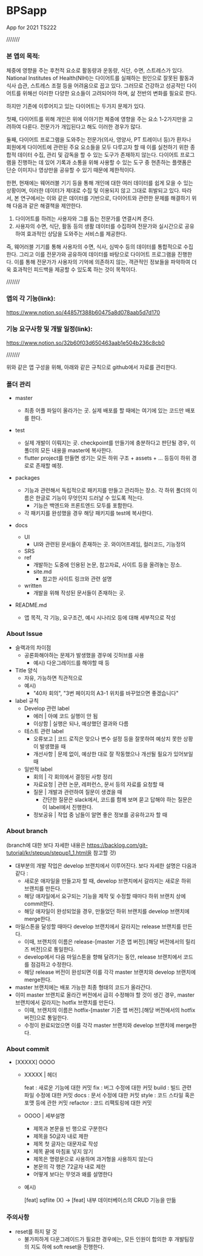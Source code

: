 # BPSapp
App for 2021 TS222

///////

### 본 앱의 목적:
  체중에 영향을 주는 후천적 요소로 활동량과 운동량, 식단, 수면, 스트레스가 있다. National Institutes of Health(NIH)는 다이어트를 실패하는 원인으로 잘못된 활동과 식사 습관, 스트레스 조절 등을 어려움으로 꼽고 있다. 그러므로 건강하고 성공적인 다이어트를 위해선 이러한 다양한 요소들이 고려되어야 하며, 삶 전반의 변화를 필요로 한다. 

  하지만 기존에 이루어지고 있는 다이어트는 두가지 문제가 있다. 

  첫째, 다이어트를 위해 개인은 위에 이야기한 체중에 영향을 주는 요소 1-2가지만을 고려하여 다룬다. 전문가가 개입된다고 해도 이러한 경우가 많다.

  둘째, 다이어트 프로그램을 도와주는 전문가(의사, 영양사, PT 트레이너 등)가 환자나 회원에게 다이어트에 관련된 주요 요소들을 모두 다루고자 할 때 이를 실천하기 위한 종합적 데이터 수집, 관리 및 감독을 할 수 있는 도구가 존재하지 않는다. 다이어트 프로그램을 진행하는 데 있어 기록과 소통을 위해 사용할 수 있는 도구 중 현존하는 플랫폼은 단순 이미지나 영상만을 공유할 수 있기 때문에 제한적이다.

  한편, 현재에는 웨어러블 기기 등을 통해 개인에 대한 여러 데이터를 쉽게 모을 수 있는 상황이며, 이러한 데이터가 제대로 수집 및 이용되지 않고 그대로 휘발되고 있다. 따라서, 본 연구에서는 이와 같은 데이터를 기반으로, 다이어트와 관련한 문제를 해결하기 위해 다음과 같은 해결책을 제안한다.

  1. 다이어트를 하려는 사용자와 그를 돕는 전문가를 연결시켜 준다.
  2. 사용자의 수면, 식단, 활동 등의 생활 데이터를 수집하여 전문가와 실시간으로 공유하여 효과적인 상담을 도와주는 서비스를 제공한다.

  즉, 웨어러블 기기를 통해 사용자의 수면, 식사, 심박수 등의 데이터를 통합적으로 수집한다. 그리고 이를 전문가와 공유하여 데이터를 바탕으로 다이어트 프로그램을 진행한다. 이를 통해 전문가가 사용자의 기억에 의존하지 않는, 객관적인 정보들을 파악하여 더욱 효과적인 피드백을 제공할 수 있도록 하는 것이 목적이다.

///////

### 앱의 각 기능(link):
https://www.notion.so/44857f388b60475a8d078aab5d7d170

### 기능 요구사항 및 개발 일정(link):
https://www.notion.so/32b60f03d650463aab1e504b236c8cb0

///////

위와 같은 앱 구성을 위해, 아래와 같은 규칙으로 github에서 자료를 관리한다.

### 폴더 관리
- master
    - 최종 어플 파일이 올라가는 곳. 실제 배포를 할 때에는 여기에 있는 코드만 배포를 한다.
- test
    - 실제 개발이 이뤄지는 곳. checkpoint를 만들기에 충분하다고 판단될 경우, 이 폴더의 모든 내용을 master에 복사한다.
    - flutter project를 만들면 생기는 모든 하위 구조 + assets + ... 등등이 하위 경로로 존재할 예정.
- packages
    - 기능과 관련해서 독립적으로 패키지를 만들고 관리하는 장소.
    각 하위 폴더의 이름은 한글로 기능이 무엇인지 드러날 수 있도록 적는다.
        - 기능은 백엔드와 프론트엔드 모두를 포함한다.
    - 각 패키지를 완성했을 경우 해당 패키지를 test에 복사한다.
- docs
    - UI
        - UI와 관련된 문서들이 존재하는 곳. 와이어프레임, 컬러코드, 기능정의
    - SRS
    - ref
        - 개발하는 도중에 인용된 논문, 참고자료, 사이트 등을 올려놓는 장소.
        - site.md
            - 참고한 사이트 링크와 관련 설명
    - written
        - 개발을 위해 작성된 문서들이 존재하는 곳.

- README.md
    - 앱 목적, 각 기능, 요구조건, 예시 시나리오 등에 대해 세부적으로 작성

### About Issue

- 슬랙과의 차이점
    - 공론화해야하는 문제가 발생했을 경우에 깃허브를 사용
        - 예시) 다운그레이드를 해야할 때 등
- Title 양식
    - 자유, 가능하면 직관적으로
    - 예시)
        - "40차 회의", "3번 페이지의 A3-1 위치를 바꾸었으면 좋겠습니다"
- label 규칙
    - Develop 관련 label
        - 에러 | 아예 코드 실행이 안 됨
        - 이상함 | 실행은 되나, 예상했던 결과와 다름
    - 테스트 관련 label
        - 오류보고 | 코드 로직은 맞으나 변수 설정 등을 잘못하여 예상치 못한 상황이 발생했을 때
        - 개선사항 | 문제 없이, 예상한 대로 잘 작동했으나 개선될 필요가 있어보일 때
    - 일반적 label
        - 회의 | 각 회의에서 결정된 사항 정리
        - 자료요청 | 관련 논문, 레퍼런스, 문서 등의 자료를 요청할 때
        - 질문 | 개발과 관련하여 질문이 생겼을 때
            - 간단한 질문은 slack에서, 코드를 함께 보며 묻고 답해야 하는 질문은 이 label에서 진행한다.
        - 정보공유 | 작업 중 남들이 알면 좋은 정보를 공유하고자 할 때

### About branch

(branch에 대한 보다 자세한 내용은 https://backlog.com/git-tutorial/kr/stepup/stepup1_1.html을 참고할 것)

- 대부분의 개발 작업은 develop 브랜치에서 이루어진다. 보다 자세한 설명은 다음과 같다 :
    - 새로운 애자일을 만들고자 할 때, develop 브랜치에서 갈라지는 새로운 하위 브랜치를 만든다.
    - 해당 애자일에서 요구되는 기능을 제작 및 수정할 때마다 하위 브랜치 상에 commit한다.
    - 해당 애자일이 완성되었을 경우, 만들었던 하위 브랜치를 develop 브랜치에 merge한다.
- 마일스톤을 달성할 때마다 develop 브랜치에서 갈라지는 release 브랜치를 만든다.
    - 이때, 브랜치의 이름은 release-[master 기준 앱 버전].[해당 버전에서의 릴리즈 버전]으로 통일한다.
    - develop에서 다음 마일스톤을 향해 달려가는 동안, release 브랜치에서 코드를 점검하고 수정한다.
    - 해당 release 버전이 완성되면 이를 각각 master 브랜치와 develop 브랜치에 merge한다.
- master 브랜치에는 배포 가능한 최종 형태의 코드가 올라간다.
- 이미 master 브랜치로 올라간 버전에서 급히 수정해야 할 것이 생긴 경우, master 브랜치에서 갈라지는 hotfix 브랜치를 만든다.
    - 이때, 브랜치의 이름은 hotfix-[master 기준 앱 버전].[해당 버전에서의 hotfix 버전]으로 통일한다.
    - 수정이 완료되었으면 이를 각각 master 브랜치와 develop 브랜치에 merge한다.

### About commit

- [XXXXX] OOOO
    - XXXXX | 헤더

        feat : 새로운 기능에 대한 커밋
        fix : 버그 수정에 대한 커밋
        build : 빌드 관련 파일 수정에 대한 커밋
        docs : 문서 수정에 대한 커밋
        style : 코드 스타일 혹은 포맷 등에 관한 커밋
        refactor :  코드 리팩토링에 대한 커밋

    - OOOO | 세부설명
        - 제목과 본문을 빈 행으로 구분한다
        - 제목을 50글자 내로 제한
        - 제목 첫 글자는 대문자로 작성
        - 제목 끝에 마침표 넣지 않기
        - 제목은 명령문으로 사용하며 과거형을 사용하지 않는다
        - 본문의 각 행은 72글자 내로 제한
        - 어떻게 보다는 무엇과 왜를 설명한다
    - 예시)

        [feat] sqflite (X) → [feat] 내부 데이터베이스의 CRUD 기능을 만듦

### 주의사항

- reset를 하지 말 것
    - 불가피하게 다운그레이드가 필요한 경우에는, 모든 인원이 합의한 후 개발팀장의 지도 하에 soft reset을 진행한다.


